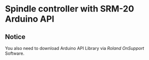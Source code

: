 # Spindle controller with SRM-20 Arduino API

## Notice
You also need to download Arduino API Library via *Roland OnSupport* Software.
